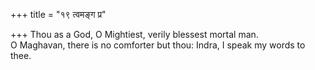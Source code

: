 +++
title = "१९ त्वमङ्ग प्र"

+++
Thou as a God, O Mightiest, verily blessest mortal man.  
     O Maghavan, there is no comforter but thou: Indra, I speak my words to thee.
